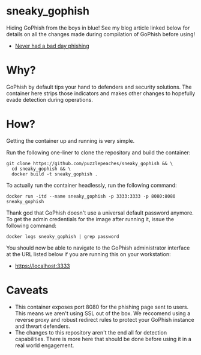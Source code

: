 # sneaky_gophish
Hiding GoPhish from the boys in blue! See my blog article linked below for details on all the changes made during compilation of GoPhish before using!

* [Never had a bad day phishing](https://www.sprocketsecurity.com/blog/never-had-a-bad-day-phishing-how-to-set-up-gophish-to-evade-security-controls)


# Why?

GoPhish by default tips your hand to defenders and security solutions. The container here strips those indicators and makes other changes to hopefully evade detection during operations. 

# How?

Getting the container up and running is very simple. 

Run the following one-liner to clone the repository and build the container:

```
git clone https://github.com/puzzlepeaches/sneaky_gophish && \
  cd sneaky_gophish && \
  docker build -t sneaky_gophish .
```


To actually run the container headlessly, run the following command:

```
docker run -itd --name sneaky_gophish -p 3333:3333 -p 8080:8080 sneaky_gophish
```


Thank god that GoPhish doesn't use a universal default password anymore. To get the admin credentials for the image after running it, issue the following command:

```
docker logs sneaky_gophish | grep password
```


You should now be able to navigate to the GoPhish administrator interface at the URL listed below if you are running this on your workstation:

* [https://localhost:3333](https://localhost:3333)




# Caveats

* This container exposes port 8080 for the phishing page sent to users. This means we aren't using SSL out of the box. We reccomend using a reverse proxy and robust redirect rules to protect your GoPhish instance and thwart defenders.
* The changes to this repository aren't the end all for detection capabilities. There is more here that should be done before using it in a real world engagement.
